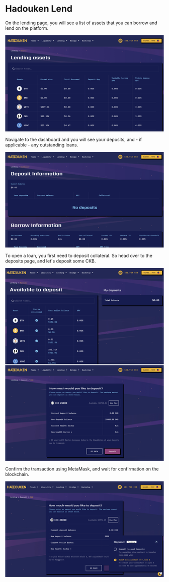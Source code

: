 # Hadouken Lend

On the lending page, you will see a list of assets that you can borrow and lend on the platform.

![](../.gitbook/assets/image.png)

Navigate to the dashboard and you will see your deposits, and - if applicable - any outstanding loans.

![](<../.gitbook/assets/image (6).png>)

To open a loan, you first need to deposit collateral. So head over to the deposits page, and let's deposit some CKB.

![](<../.gitbook/assets/image (20).png>)<img src="../.gitbook/assets/image (5).png" alt="" data-size="original">

Confirm the transaction using MetaMask, and wait for confirmation on the blockchain.

![](<../.gitbook/assets/image (38).png>)

